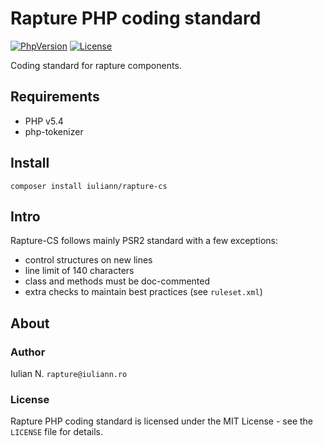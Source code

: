 # Rapture PHP coding standard

[![PhpVersion](https://img.shields.io/badge/php-5.4-orange.svg?style=flat-square)](#)
[![License](https://img.shields.io/badge/license-MIT-blue.svg?style=flat-square)](#)

Coding standard for rapture components.

## Requirements

- PHP v5.4
- php-tokenizer

## Install

```
composer install iuliann/rapture-cs
```

## Intro

Rapture-CS follows mainly PSR2 standard with a few exceptions:
- control structures on new lines
- line limit of 140 characters
- class and methods must be doc-commented
- extra checks to maintain best practices (see `ruleset.xml`)

## About

### Author

Iulian N. `rapture@iuliann.ro`

### License

Rapture PHP coding standard is licensed under the MIT License - see the `LICENSE` file for details.
